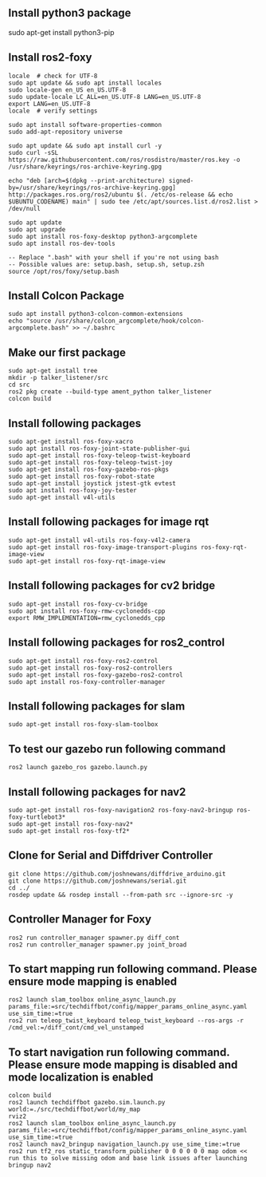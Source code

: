 ## Install python3 package
sudo apt-get install python3-pip

## Install ros2-foxy
```
locale  # check for UTF-8
sudo apt update && sudo apt install locales
sudo locale-gen en_US en_US.UTF-8
sudo update-locale LC_ALL=en_US.UTF-8 LANG=en_US.UTF-8
export LANG=en_US.UTF-8
locale  # verify settings

sudo apt install software-properties-common
sudo add-apt-repository universe

sudo apt update && sudo apt install curl -y
sudo curl -sSL https://raw.githubusercontent.com/ros/rosdistro/master/ros.key -o /usr/share/keyrings/ros-archive-keyring.gpg

echo "deb [arch=$(dpkg --print-architecture) signed-by=/usr/share/keyrings/ros-archive-keyring.gpg] http://packages.ros.org/ros2/ubuntu $(. /etc/os-release && echo $UBUNTU_CODENAME) main" | sudo tee /etc/apt/sources.list.d/ros2.list > /dev/null

sudo apt update
sudo apt upgrade
sudo apt install ros-foxy-desktop python3-argcomplete
sudo apt install ros-dev-tools

-- Replace ".bash" with your shell if you're not using bash
-- Possible values are: setup.bash, setup.sh, setup.zsh
source /opt/ros/foxy/setup.bash
```

## Install Colcon Package
```
sudo apt install python3-colcon-common-extensions
echo "source /usr/share/colcon_argcomplete/hook/colcon-argcomplete.bash" >> ~/.bashrc
```

## Make our first package
```
sudo apt-get install tree
mkdir -p talker_listener/src
cd src
ros2 pkg create --build-type ament_python talker_listener
colcon build
```

## Install following packages
```
sudo apt-get install ros-foxy-xacro
sudo apt install ros-foxy-joint-state-publisher-gui
sudo apt-get install ros-foxy-teleop-twist-keyboard
sudo apt-get install ros-foxy-teleop-twist-joy
sudo apt-get install ros-foxy-gazebo-ros-pkgs 
sudo apt-get install ros-foxy-robot-state
sudo apt-get install joystick jstest-gtk evtest
sudo apt install ros-foxy-joy-tester
sudo apt-get install v4l-utils
```

## Install following packages for image rqt
```
sudo apt-get install v4l-utils ros-foxy-v4l2-camera
sudo apt-get install ros-foxy-image-transport-plugins ros-foxy-rqt-image-view
sudo apt-get install ros-foxy-rqt-image-view
```

## Install following packages for cv2 bridge
```
sudo apt-get install ros-foxy-cv-bridge
sudo apt install ros-foxy-rmw-cyclonedds-cpp
export RMW_IMPLEMENTATION=rmw_cyclonedds_cpp
```

## Install following packages for ros2_control
```
sudo apt-get install ros-foxy-ros2-control
sudo apt-get install ros-foxy-ros2-controllers
sudo apt-get install ros-foxy-gazebo-ros2-control
sudo apt install ros-foxy-controller-manager
```

## Install following packages for slam 
```
sudo apt-get install ros-foxy-slam-toolbox
```

## To test our gazebo run following command
```
ros2 launch gazebo_ros gazebo.launch.py
```

## Install following packages for nav2
```
sudo apt-get install ros-foxy-navigation2 ros-foxy-nav2-bringup ros-foxy-turtlebot3*
sudo apt-get install ros-foxy-nav2*
sudo apt-get install ros-foxy-tf2*
```

## Clone for Serial and Diffdriver Controller
```
git clone https://github.com/joshnewans/diffdrive_arduino.git 
git clone https://github.com/joshnewans/serial.git
cd ../
rosdep update && rosdep install --from-path src --ignore-src -y
```

## Controller Manager for Foxy
```
ros2 run controller_manager spawner.py diff_cont
ros2 run controller_manager spawner.py joint_broad
```

## To start mapping run following command. Please ensure mode mapping is enabled
```
ros2 launch slam_toolbox online_async_launch.py params_file:=src/techdiffbot/config/mapper_params_online_async.yaml use_sim_time:=true
ros2 run teleop_twist_keyboard teleop_twist_keyboard --ros-args -r /cmd_vel:=/diff_cont/cmd_vel_unstamped
```

## To start navigation run following command. Please ensure mode mapping is disabled and mode localization is enabled
```
colcon build
ros2 launch techdiffbot gazebo.sim.launch.py world:=./src/techdiffbot/world/my_map 
rviz2
ros2 launch slam_toolbox online_async_launch.py params_file:=src/techdiffbot/config/mapper_params_online_async.yaml use_sim_time:=true
ros2 launch nav2_bringup navigation_launch.py use_sime_time:=true
ros2 run tf2_ros static_transform_publisher 0 0 0 0 0 0 map odom << run this to solve missing odom and base link issues after launching bringup nav2
```
